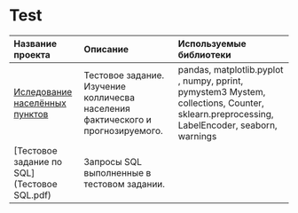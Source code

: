 # Test
| Название проекта | Описание | Используемые библиотеки |
| :---------------------- | :---------------------- | :---------------------- |
| [Иследование населённых пунктов](Citi(1).ipynb) | Тестовое задание. Изучение колличесва населения фактического и прогнозируемого. |  pandas, matplotlib.pyplot ,  numpy, pprint, pymystem3  Mystem,  collections,  Counter, sklearn.preprocessing, LabelEncoder, seaborn, warnings |
| [Тестовое задание по SQL](Тестовое SQL.pdf) | Запросы SQL выполненные в тестовом задании. |



